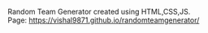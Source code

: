 Random Team Generator created using HTML,CSS,JS.  
Page: https://vishal9871.github.io/randomteamgenerator/
